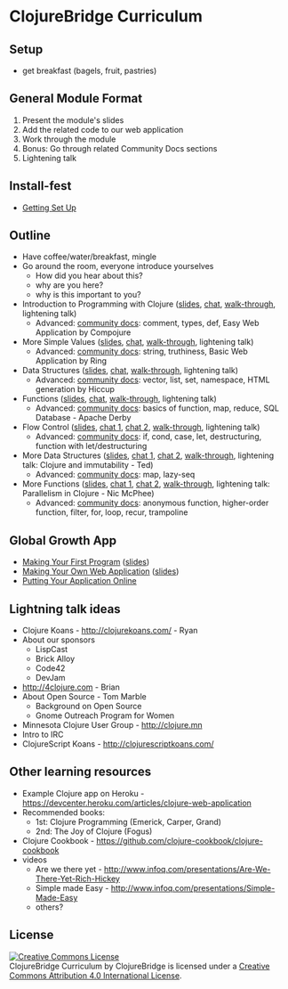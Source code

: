 # ClojureBridge Curriculum

## Setup
* get breakfast (bagels, fruit, pastries)


## General Module Format
1. Present the module's slides
1. Add the related code to our web application
1. Work through the module
1. Bonus: Go through related Community Docs sections
1. Lightening talk


## Install-fest
* [Getting Set Up](outline/setup.md)


## Outline
* Have coffee/water/breakfast, mingle
* Go around the room, everyone introduce yourselves
  * How did you hear about this?
  * why are you here?
  * why is this important to you?
* Introduction to Programming with Clojure (<a href="https://clojurebridge-minneapolis.github.io/slides/module1.html" target="_blank">slides</a>, [chat](web-app-notes.md#set-up-your-app), [walk-through](outline/intro.md), lightening talk)
  * Advanced: [community docs](https://clojurebridge.github.io/community-docs/index.html): comment, types, def, Easy Web Application by Compojure
* More Simple Values (<a href="https://clojurebridge-minneapolis.github.io/slides/module4.html" target="_blank">slides</a>, [chat](web-app-notes.md#say-hello-to-yourself), [walk-through](outline/simple_values2.md), lightening talk)
  * Advanced: [community docs](https://clojurebridge.github.io/community-docs/index.html): string, truthiness, Basic Web Application by Ring
* Data Structures (<a href="https://clojurebridge-minneapolis.github.io/slides/module2.html" target="_blank">slides</a>, [chat](web-app-notes.md#write-some-html-with-hiccup), [walk-through](outline/data_structures.md), lightening talk)
  * Advanced: [community docs](https://clojurebridge.github.io/community-docs/index.html): vector, list, set, namespace, HTML generation by Hiccup
* Functions (<a href="https://clojurebridge-minneapolis.github.io/slides/module3.html" target="_blank">slides</a>, [chat](web-app-notes.md#add-a-form), [walk-through](outline/functions.md), lightening talk)
  * Advanced: [community docs](https://clojurebridge.github.io/community-docs/index.html): basics of function, map, reduce, SQL Database - Apache Derby
* Flow Control (<a href="https://clojurebridge-minneapolis.github.io/slides/module7.html" target="_blank">slides</a>, [chat 1](web-app-notes.md#add-some-flow-control), [chat 2](web-app-notes.md#simplify-things-with-let), [walk-through](outline/flow_control.md), lightening talk)
  * Advanced: [community docs](https://clojurebridge.github.io/community-docs/index.html): if, cond, case, let, destructuring, function with let/destructuring
* More Data Structures (<a href="https://clojurebridge-minneapolis.github.io/slides/module6.html" target="_blank">slides</a>, [chat 1](web-app-notes.md#maps), [chat 2](web-app-notes.md#post-a-name-and-message), [walk-through](outline/data_structures2.md), lightening talk: Clojure and immutability - Ted)
  * Advanced: [community docs](https://clojurebridge.github.io/community-docs/index.html): map, lazy-seq
* More Functions (<a href="https://clojurebridge-minneapolis.github.io/slides/module5.html" target="_blank">slides</a>, [chat 1](web-app-notes.md#store-and-display-messages), [chat 2](web-app-notes.md#make-it-pretty-by-adding-bootstrap), [walk-through](outline/functions2.md), lightening talk: Parallelism in Clojure - Nic McPhee)
  * Advanced: [community docs](https://clojurebridge.github.io/community-docs/index.html): anonymous function, higher-order function, filter, for, loop, recur, trampoline


## Global Growth App
* [Making Your First Program](outline/first-program.md) ([slides](https://clojurebridge-minneapolis.github.io/slides/module8.html))
* [Making Your Own Web Application](outline/app.md) ([slides](https://clojurebridge-minneapolis.github.io/slides/module9.html))
* [Putting Your Application Online](outline/deploy.md)


## Lightning talk ideas
* Clojure Koans - http://clojurekoans.com/ - Ryan
* About our sponsors
  * LispCast
  * Brick Alloy
  * Code42
  * DevJam
* http://4clojure.com - Brian
* About Open Source - Tom Marble
  * Background on Open Source
  * Gnome Outreach Program for Women
* Minnesota Clojure User Group - http://clojure.mn
* Intro to IRC
* ClojureScript Koans - http://clojurescriptkoans.com/


## Other learning resources
* Example Clojure app on Heroku - https://devcenter.heroku.com/articles/clojure-web-application
* Recommended books:
  * 1st: Clojure Programming (Emerick, Carper, Grand)
  * 2nd: The Joy of Clojure (Fogus)
* Clojure Cookbook - https://github.com/clojure-cookbook/clojure-cookbook
* videos
  * Are we there yet - http://www.infoq.com/presentations/Are-We-There-Yet-Rich-Hickey
  * Simple made Easy - http://www.infoq.com/presentations/Simple-Made-Easy
  * others?


## License
<a rel="license" href="http://creativecommons.org/licenses/by/4.0/deed.en_US"><img alt="Creative Commons License" style="border-width:0" src="http://i.creativecommons.org/l/by/4.0/88x31.png" /></a><br /><span xmlns:dct="http://purl.org/dc/terms/" href="http://purl.org/dc/dcmitype/Text" property="dct:title" rel="dct:type">ClojureBridge Curriculum</span> by <span xmlns:cc="http://creativecommons.org/ns#" property="cc:attributionName">ClojureBridge</span> is licensed under a <a rel="license" href="http://creativecommons.org/licenses/by/4.0/deed.en_US">Creative Commons Attribution 4.0 International License</a>.
